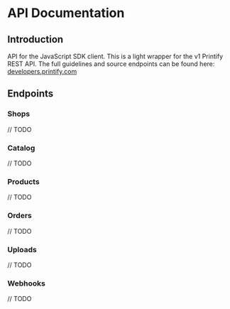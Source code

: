 # API Documentation

## Introduction

API for the JavaScript SDK client. This is a light wrapper for the v1 Printify REST API. The full guidelines and source endpoints can be found here: [developers.printify.com](https://developers.printify.com/)

## Endpoints

### Shops

// TODO

### Catalog

// TODO

### Products

// TODO

### Orders

// TODO

### Uploads

// TODO

### Webhooks

// TODO
